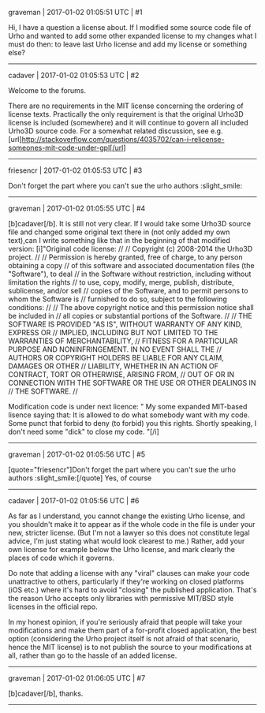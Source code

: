 graveman | 2017-01-02 01:05:51 UTC | #1

Hi, I have a question a license about.
If I modified some source code file of Urho and wanted to add some other expanded license to my changes what I must do then: 
to leave last Urho license and add my license or something else?

-------------------------

cadaver | 2017-01-02 01:05:53 UTC | #2

Welcome to the forums.

There are no requirements in the MIT license concerning the ordering of license texts. Practically the only requirement is that the original Urho3D license is included (somewhere) and it will continue to govern all included Urho3D source code. For a somewhat related discussion, see e.g. [url]http://stackoverflow.com/questions/4035702/can-i-relicense-someones-mit-code-under-gpl[/url]

-------------------------

friesencr | 2017-01-02 01:05:53 UTC | #3

Don't forget the part where you can't sue the urho authors :slight_smile:

-------------------------

graveman | 2017-01-02 01:05:55 UTC | #4

[b]cadaver[/b].
It is still not very clear.
If I would take some Urho3D source  file and changed some original text there in (not only  added my own text),can I write something like that in the beginning of that modified version:
[i]"Original code license:
//
// Copyright (c) 2008-2014 the Urho3D project.
//
// Permission is hereby granted, free of charge, to any person obtaining a copy
// of this software and associated documentation files (the "Software"), to deal
// in the Software without restriction, including without limitation the rights
// to use, copy, modify, merge, publish, distribute, sublicense, and/or sell
// copies of the Software, and to permit persons to whom the Software is
// furnished to do so, subject to the following conditions:
//
// The above copyright notice and this permission notice shall be included in
// all copies or substantial portions of the Software.
//
// THE SOFTWARE IS PROVIDED "AS IS", WITHOUT WARRANTY OF ANY KIND, EXPRESS OR
// IMPLIED, INCLUDING BUT NOT LIMITED TO THE WARRANTIES OF MERCHANTABILITY,
// FITNESS FOR A PARTICULAR PURPOSE AND NONINFRINGEMENT. IN NO EVENT SHALL THE
// AUTHORS OR COPYRIGHT HOLDERS BE LIABLE FOR ANY CLAIM, DAMAGES OR OTHER
// LIABILITY, WHETHER IN AN ACTION OF CONTRACT, TORT OR OTHERWISE, ARISING FROM,
// OUT OF OR IN CONNECTION WITH THE SOFTWARE OR THE USE OR OTHER DEALINGS IN
// THE SOFTWARE.
//

Modification code is under next licence:
"
My some expanded MIT-based lisence saying that:
It is allowed to do what somebody want with my code. Some punct that forbid to deny (to forbid) you this rights. Shortly speaking, I don't need some "dick" to close my code.
"[/i]

-------------------------

graveman | 2017-01-02 01:05:56 UTC | #5

[quote="friesencr"]Don't forget the part where you can't sue the urho authors :slight_smile:[/quote]
Yes, of course

-------------------------

cadaver | 2017-01-02 01:05:56 UTC | #6

As far as I understand, you cannot change the existing Urho license, and you shouldn't make it to appear as if the whole code in the file is under your new, stricter license. (But I'm not a lawyer so this does not constitute legal advice, I'm just stating what would look clearest to me.) Rather, add your own license for example below the Urho license, and mark clearly the places of code which it governs. 

Do note that adding a license with any "viral" clauses can make your code unattractive to others, particularly if they're working on closed platforms (iOS etc.) where it's hard to avoid "closing" the published application. That's the reason Urho accepts only libraries with permissive MIT/BSD style licenses in the official repo.

In my honest opinion, if you're seriously afraid that people will take your modifications and make them part of a for-profit closed application, the best option (considering the Urho project itself is not afraid of that scenario, hence the MIT license) is to not publish the source to your modifications at all, rather than go to the hassle of an added license.

-------------------------

graveman | 2017-01-02 01:06:05 UTC | #7

[b]cadaver[/b], thanks.

-------------------------

